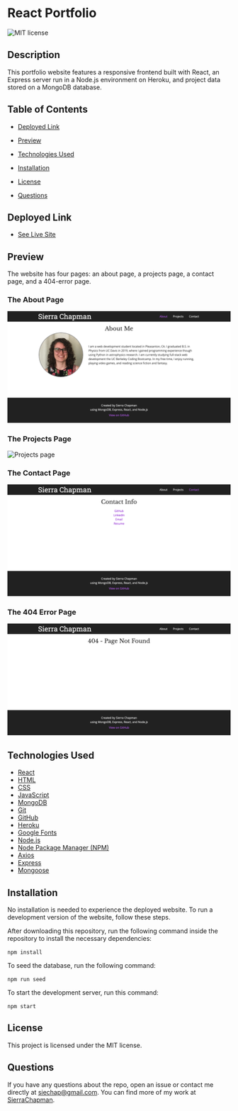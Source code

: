 # React Portfolio

![MIT license](https://img.shields.io/badge/license-MIT-blue.svg)

## Description

This portfolio website features a responsive frontend built with React, an Express server run in a Node.js environment on Heroku, and project data stored on a MongoDB database.

## Table of Contents



* [Deployed Link](#deployed-link)

* [Preview](#preview)

* [Technologies Used](#technologies-used)

* [Installation](#installation)

* [License](#license)

* [Questions](#questions)


## Deployed Link

* [See Live Site](https://react-portfolio-sc.herokuapp.com/)

## Preview

The website has four pages: an about page, a projects page, a contact page, and a 404-error page.

### The About Page

![About page](./readme-images/about-page.png)

### The Projects Page

![Projects page](./readme-images/projects-page.gif)

### The Contact Page

![Contact page](./readme-images/contact-page.png)

### The 404 Error Page

![404 page](./readme-images/404-page.png)

## Technologies Used

* [React](https://reactjs.org/)
* [HTML](https://developer.mozilla.org/en-US/docs/Web/HTML)
* [CSS](https://developer.mozilla.org/en-US/docs/Web/CSS)
* [JavaScript](https://developer.mozilla.org/en-US/docs/Web/JavaScript)
* [MongoDB](https://www.mongodb.com/)
* [Git](https://git-scm.com/)
* [GitHub](https://github.com/)
* [Heroku](https://www.heroku.com/)
* [Google Fonts](https://fonts.google.com/)
* [Node.js](https://nodejs.org/en/)
* [Node Package Manager (NPM)](https://www.npmjs.com/)
* [Axios](https://www.npmjs.com/package/axios)
* [Express](https://expressjs.com/)
* [Mongoose](https://mongoosejs.com/)

## Installation

No installation is needed to experience the deployed website. To run a development version of the website, follow these steps.

After downloading this repository, run the following command inside the repository to install the necessary dependencies:

```
npm install
```

To seed the database, run the following command:

```
npm run seed
```

To start the development server, run this command:

```
npm start
```

## License

This project is licensed under the MIT license.

## Questions

If you have any questions about the repo, open an issue or contact me directly at siechap@gmail.com. You can find more of my work at [SierraChapman](https://github.com/SierraChapman/).

